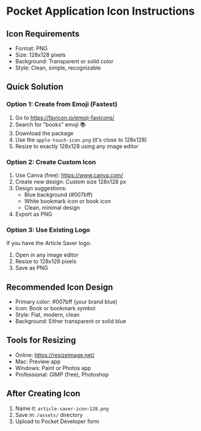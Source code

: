 # Pocket Application Icon Instructions

## Icon Requirements
- Format: PNG
- Size: 128x128 pixels
- Background: Transparent or solid color
- Style: Clean, simple, recognizable

## Quick Solution

### Option 1: Create from Emoji (Fastest)
1. Go to https://favicon.io/emoji-favicons/
2. Search for "books" emoji 📚
3. Download the package
4. Use the `apple-touch-icon.png` (it's close to 128x128)
5. Resize to exactly 128x128 using any image editor

### Option 2: Create Custom Icon
1. Use Canva (free): https://www.canva.com/
2. Create new design: Custom size 128x128 px
3. Design suggestions:
   - Blue background (#007bff)
   - White bookmark icon or book icon
   - Clean, minimal design
4. Export as PNG

### Option 3: Use Existing Logo
If you have the Article Saver logo:
1. Open in any image editor
2. Resize to 128x128 pixels
3. Save as PNG

## Recommended Icon Design
- Primary color: #007bff (your brand blue)
- Icon: Book or bookmark symbol
- Style: Flat, modern, clean
- Background: Either transparent or solid blue

## Tools for Resizing
- Online: https://resizeimage.net/
- Mac: Preview app
- Windows: Paint or Photos app
- Professional: GIMP (free), Photoshop

## After Creating Icon
1. Name it: `article-saver-icon-128.png`
2. Save in: `/assets/` directory
3. Upload to Pocket Developer form